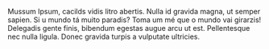 Mussum Ipsum, cacilds vidis litro abertis. Nulla id gravida magna, ut semper sapien. Si u mundo tá muito paradis? Toma um mé que o mundo vai girarzis! Delegadis gente finis, bibendum egestas augue arcu ut est. Pellentesque nec nulla ligula. Donec gravida turpis a vulputate ultricies.
